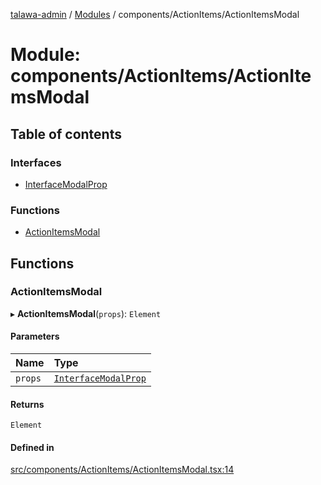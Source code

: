 [talawa-admin](../README.md) / [Modules](../modules.md) / components/ActionItems/ActionItemsModal

# Module: components/ActionItems/ActionItemsModal

## Table of contents

### Interfaces

- [InterfaceModalProp](../interfaces/components_ActionItems_ActionItemsModal.InterfaceModalProp.md)

### Functions

- [ActionItemsModal](components_ActionItems_ActionItemsModal.md#actionitemsmodal)

## Functions

### ActionItemsModal

▸ **ActionItemsModal**(`props`): `Element`

#### Parameters

| Name | Type |
| :------ | :------ |
| `props` | [`InterfaceModalProp`](../interfaces/components_ActionItems_ActionItemsModal.InterfaceModalProp.md) |

#### Returns

`Element`

#### Defined in

[src/components/ActionItems/ActionItemsModal.tsx:14](https://github.com/NamitBhutani/talawa-admin/blob/d923b65/src/components/ActionItems/ActionItemsModal.tsx#L14)
